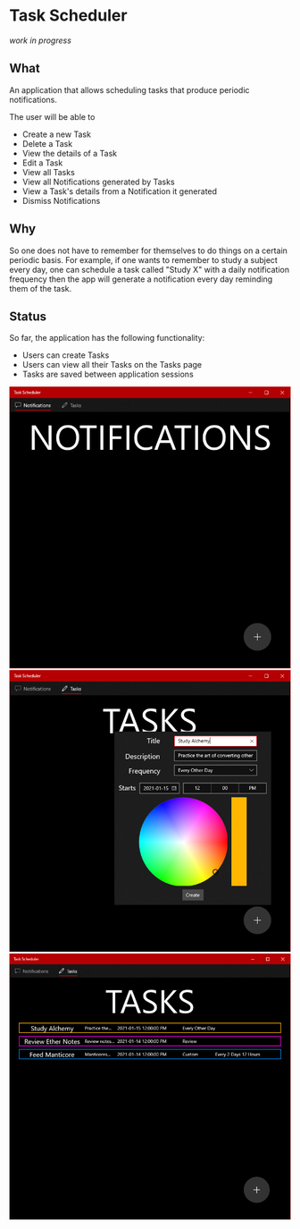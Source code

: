 # Task Scheduler
*work in progress*

## What
An application that allows scheduling tasks that produce periodic notifications.

The user will be able to
- Create a new Task
- Delete a Task
- View the details of a Task
- Edit a Task
- View all Tasks
- View all Notifications generated by Tasks
- View a Task's details from a Notification it generated
- Dismiss Notifications

## Why
So one does not have to remember for themselves to do things on a certain periodic basis. For example, if one wants to remember to study a subject every day, one can schedule a task called "Study X" with a daily notification frequency then the app will generate a notification every day reminding them of the task.

## Status
So far, the application has the following functionality:
- Users can create Tasks
- Users can view all their Tasks on the Tasks page
- Tasks are saved between application sessions

![Notifications Page](images/notifications-empty-210114.png)
![Creating a Task](images/create-task-210114.png)
![Tasks page](images/tasks-210114.png)
